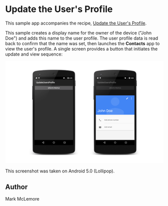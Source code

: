 Update the User's Profile
=========================

This sample app accompanies the recipe, 
[Update the User's Profile](http://developer.xamarin.com/recipes/android/data/contentproviders/update_the_users_profile/).

This sample creates a display name for the owner of the device ("John 
Doe") and adds this name to the user profile. The user profile data is 
read back to confirm that the name was set, then launches the 
**Contacts** app to view the user's profile. A single screen provides a 
button that initiates the update and view sequence: 

![](Screenshots/example-screenshot.png)

This screenshot was taken on Android 5.0 (Lollipop).

Author
------ 

Mark McLemore
